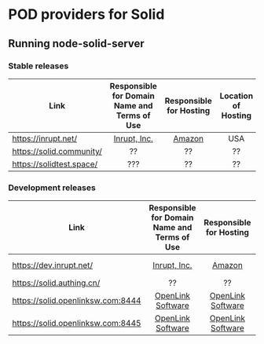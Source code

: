 # POD providers for Solid

## Running node-solid-server

### Stable releases

|               Link                |    Responsible for Domain Name and Terms of Use     |             Responsible for Hosting               | Location of Hosting | Solid Server Version |
|-----------------------------------|:---------------------------------------------------:|:-------------------------------------------------:|:-------------------:|:--------------------:|
| https://inrupt.net/               | [Inrupt, Inc.](https://inrupt.com/terms-of-service) |         [Amazon](https://aws.amazon.com)          |         USA         |          ??          |
| https://solid.community/          |                          ??                         |                        ??                         |         ??          |          ??          |
| https://solidtest.space/          |                          ???                         |                        ??                         |         ??          |          ??          |

### Development releases 

|               Link                |    Responsible for Domain Name and Terms of Use     |             Responsible for Hosting               | Location of Hosting | Solid Server Version |
|-----------------------------------|:---------------------------------------------------:|:-------------------------------------------------:|:-------------------:|:--------------------:|
| https://dev.inrupt.net/           | [Inrupt, Inc.](https://inrupt.com/terms-of-service) |         [Amazon](https://aws.amazon.com)          |         USA         |          5.0.0-beta.6          |
| https://solid.authing.cn/         |                          ??                         |                        ??                         |         ??          |          ??          |
| https://solid.openlinksw.com:8444 |  [OpenLink Software](https://www.openlinksw.com/)   | [OpenLink Software](https://www.openlinksw.com/)  |         USA         |        NSS 4.x       |
| https://solid.openlinksw.com:8445 |  [OpenLink Software](https://www.openlinksw.com/)   | [OpenLink Software](https://www.openlinksw.com/)  |         USA         |        NSS 5.x       |
